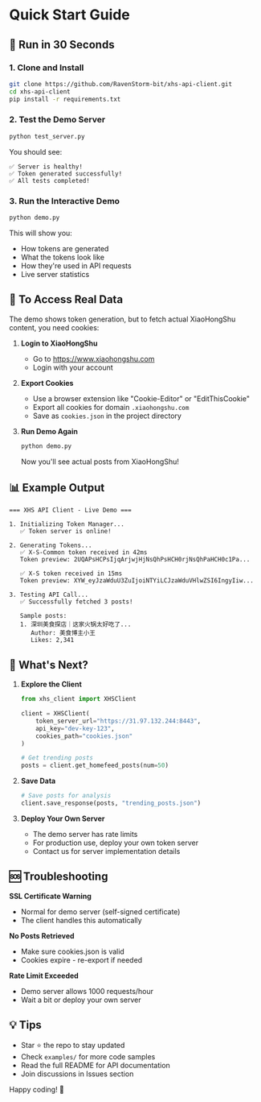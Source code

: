# Quick Start Guide

## 🚀 Run in 30 Seconds

### 1. Clone and Install

```bash
git clone https://github.com/RavenStorm-bit/xhs-api-client.git
cd xhs-api-client
pip install -r requirements.txt
```

### 2. Test the Demo Server

```bash
python test_server.py
```

You should see:
```
✅ Server is healthy!
✅ Token generated successfully!
✅ All tests completed!
```

### 3. Run the Interactive Demo

```bash
python demo.py
```

This will show you:
- How tokens are generated
- What the tokens look like
- How they're used in API requests
- Live server statistics

## 🍪 To Access Real Data

The demo shows token generation, but to fetch actual XiaoHongShu content, you need cookies:

1. **Login to XiaoHongShu**
   - Go to https://www.xiaohongshu.com
   - Login with your account

2. **Export Cookies**
   - Use a browser extension like "Cookie-Editor" or "EditThisCookie"
   - Export all cookies for domain `.xiaohongshu.com`
   - Save as `cookies.json` in the project directory

3. **Run Demo Again**
   ```bash
   python demo.py
   ```
   
   Now you'll see actual posts from XiaoHongShu!

## 📊 Example Output

```
=== XHS API Client - Live Demo ===

1. Initializing Token Manager...
   ✅ Token server is online!

2. Generating Tokens...
   ✅ X-S-Common token received in 42ms
   Token preview: 2UQAPsHCPsIjqArjwjHjNsQhPsHCH0rjNsQhPaHCH0c1Pa...
   
   ✅ X-S token received in 15ms
   Token preview: XYW_eyJzaWduU3ZuIjoiNTYiLCJzaWduVHlwZSI6IngyIiw...

3. Testing API Call...
   ✅ Successfully fetched 3 posts!
   
   Sample posts:
   1. 深圳美食探店｜这家火锅太好吃了...
      Author: 美食博主小王
      Likes: 2,341
```

## 🎯 What's Next?

1. **Explore the Client**
   ```python
   from xhs_client import XHSClient
   
   client = XHSClient(
       token_server_url="https://31.97.132.244:8443",
       api_key="dev-key-123",
       cookies_path="cookies.json"
   )
   
   # Get trending posts
   posts = client.get_homefeed_posts(num=50)
   ```

2. **Save Data**
   ```python
   # Save posts for analysis
   client.save_response(posts, "trending_posts.json")
   ```

3. **Deploy Your Own Server**
   - The demo server has rate limits
   - For production use, deploy your own token server
   - Contact us for server implementation details

## 🆘 Troubleshooting

**SSL Certificate Warning**
- Normal for demo server (self-signed certificate)
- The client handles this automatically

**No Posts Retrieved**
- Make sure cookies.json is valid
- Cookies expire - re-export if needed

**Rate Limit Exceeded**
- Demo server allows 1000 requests/hour
- Wait a bit or deploy your own server

## 💡 Tips

- Star ⭐ the repo to stay updated
- Check `examples/` for more code samples
- Read the full README for API documentation
- Join discussions in Issues section

Happy coding! 🎉